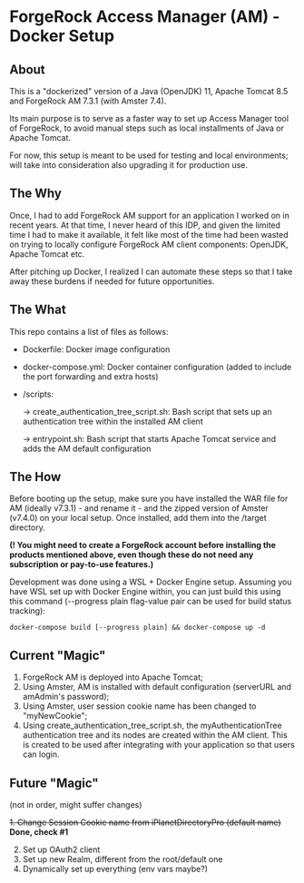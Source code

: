 # ForgeRock Access Manager (AM) - Docker Setup

## About

This is a "dockerized" version of a Java (OpenJDK) 11, Apache Tomcat 8.5 and ForgeRock AM 7.3.1 (with Amster 7.4).

Its main purpose is to serve as a faster way to set up Access Manager tool of ForgeRock, to avoid manual steps such as local installments of Java or Apache Tomcat.

For now, this setup is meant to be used for testing and local environments; will take into consideration also upgrading it for production use.

## The Why

Once, I had to add ForgeRock AM support for an application I worked on in recent years. At that time, I never heard of this IDP, and given the limited time I had to make it available,
it felt like most of the time had been wasted on trying to locally configure ForgeRock AM client components: OpenJDK, Apache Tomcat etc.

After pitching up Docker, I realized I can automate these steps so that I take away these burdens if needed for future opportunities.

## The What

This repo contains a list of files as follows:

- Dockerfile: Docker image configuration
- docker-compose.yml: Docker container configuration (added to include the port forwarding and extra hosts)
- /scripts:
  
    -> create_authentication_tree_script.sh: Bash script that sets up an authentication tree within the installed AM client

    -> entrypoint.sh: Bash script that starts Apache Tomcat service and adds the AM default configuration

## The How

Before booting up the setup, make sure you have installed the WAR file for AM (ideally v7.3.1) - and rename it - and the zipped version of Amster (v7.4.0) on your local setup. Once installed, add them into the /target directory.

**(! You might need to create a ForgeRock account before installing the products mentioned above, even though these do not need any subscription or pay-to-use features.)**

Development was done using a WSL + Docker Engine setup. Assuming you have WSL set up with Docker Engine within, you can just build this using this command (--progress plain flag-value pair can be used for build status tracking):

    docker-compose build [--progress plain] && docker-compose up -d

## Current "Magic"

1. ForgeRock AM is deployed into Apache Tomcat;
2. Using Amster, AM is installed with default configuration (serverURL and amAdmin's password);
3. Using Amster, user session cookie name has been changed to "myNewCookie";
4. Using create_authentication_tree_script.sh, the myAuthenticationTree authentication tree and its nodes are created within the AM client. This is created to be used after integrating with your application so that users can login.

## Future "Magic"

(not in order, might suffer changes)

~~1. Change Session Cookie name from iPlanetDirectoryPro (default name)~~ **Done, check #1**

2. Set up OAuth2 client
3. Set up new Realm, different from the root/default one
4. Dynamically set up everything (env vars maybe?)

